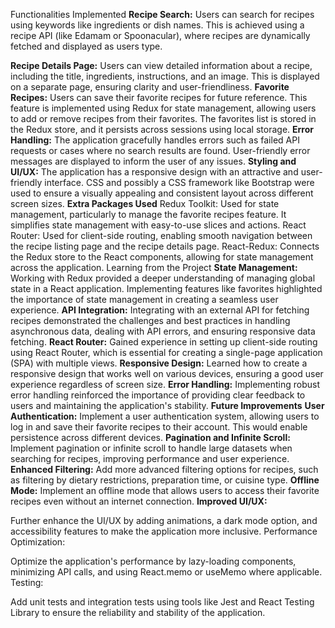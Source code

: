 Functionalities Implemented
**Recipe Search:**
Users can search for recipes using keywords like ingredients or dish names. This is achieved using a recipe API (like Edamam or Spoonacular), where recipes are dynamically fetched and displayed as users type.

**Recipe Details Page:** Users can view detailed information about a recipe, including the title, ingredients, instructions, and an image. This is displayed on a separate page, ensuring clarity and user-friendliness.
**Favorite Recipes:** Users can save their favorite recipes for future reference. This feature is implemented using Redux for state management, allowing users to add or remove recipes from their favorites. The favorites list is stored in the Redux store, and it persists across sessions using local storage.
**Error Handling:** The application gracefully handles errors such as failed API requests or cases where no search results are found. User-friendly error messages are displayed to inform the user of any issues.
**Styling and UI/UX:** The application has a responsive design with an attractive and user-friendly interface. CSS and possibly a CSS framework like Bootstrap were used to ensure a visually appealing and consistent layout across different screen sizes.
**Extra Packages Used** Redux Toolkit: Used for state management, particularly to manage the favorite recipes feature. It simplifies state management with easy-to-use slices and actions.
React Router: Used for client-side routing, enabling smooth navigation between the recipe listing page and the recipe details page.
React-Redux: Connects the Redux store to the React components, allowing for state management across the application.
Learning from the Project
**State Management:** Working with Redux provided a deeper understanding of managing global state in a React application. Implementing features like favorites highlighted the importance of state management in creating a seamless user experience.
**API Integration:** Integrating with an external API for fetching recipes demonstrated the challenges and best practices in handling asynchronous data, dealing with API errors, and ensuring responsive data fetching.
**React Router:** Gained experience in setting up client-side routing using React Router, which is essential for creating a single-page application (SPA) with multiple views.
**Responsive Design:** Learned how to create a responsive design that works well on various devices, ensuring a good user experience regardless of screen size.
**Error Handling:** Implementing robust error handling reinforced the importance of providing clear feedback to users and maintaining the application's stability.
**Future Improvements** 
**User Authentication:** Implement a user authentication system, allowing users to log in and save their favorite recipes to their account. This would enable persistence across different devices.
**Pagination and Infinite Scroll:** Implement pagination or infinite scroll to handle large datasets when searching for recipes, improving performance and user experience.
**Enhanced Filtering:** Add more advanced filtering options for recipes, such as filtering by dietary restrictions, preparation time, or cuisine type.
**Offline Mode:** Implement an offline mode that allows users to access their favorite recipes even without an internet connection.
**Improved UI/UX:**

Further enhance the UI/UX by adding animations, a dark mode option, and accessibility features to make the application more inclusive.
Performance Optimization:

Optimize the application's performance by lazy-loading components, minimizing API calls, and using React.memo or useMemo where applicable.
Testing:

Add unit tests and integration tests using tools like Jest and React Testing Library to ensure the reliability and stability of the application.
